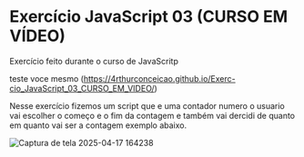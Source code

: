 # Exercício JavaScript 03 (CURSO EM VÍDEO)
 Exercício feito durante o curso de JavaScritp
 
 teste voce mesmo (https://4rthurconceicao.github.io/Exerc-cio_JavaScript_03_CURSO_EM_VIDEO/)
 
 Nesse exercício fizemos um script que e uma contador numero o usuario vai escolher o começo e o fim da contagem e também vai dercidi de
 quanto em quanto vai ser a contagem exemplo abaixo.
 

![Captura de tela 2025-04-17 164238](https://github.com/user-attachments/assets/054b66f9-907e-42d3-924e-d7edc564a7ac)
